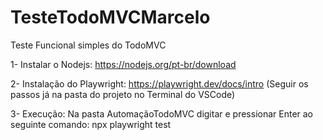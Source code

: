# TesteTodoMVCMarcelo
Teste Funcional simples do TodoMVC

1- Instalar o Nodejs:
https://nodejs.org/pt-br/download

2- Instalação do Playwright:
https://playwright.dev/docs/intro
(Seguir os passos já na pasta do projeto no Terminal do VSCode)

3- Execução:
Na pasta AutomaçãoTodoMVC digitar e pressionar Enter ao seguinte comando:
npx playwright test
